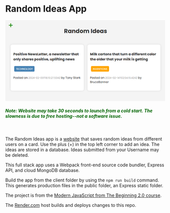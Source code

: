 # Random Ideas App

![Random Ideas App Image](random_ideas_image_for_readme.PNG)

##### <span style="color:darkgreen">*Note: Website may take 30 seconds to launch from a cold start.  The slowness is due to free hosting--not a software issue.*</span>
<br>


The Random Ideas app is a [website](https://randomideas-7qu0.onrender.com/) that saves random ideas from different users on a card.  Use the plus (+)  in the top left corner to add an idea.  The ideas are stored in a database.  Ideas submitted from your Username may be deleted.

This full stack app uses a Webpack front-end source code bundler, Express API, and cloud MongoDB database.

Build the app from the client folder by using the ```npm run build``` command.  This generates production files in the public folder, an Express static folder.

The project is from the [Modern JavaScript from The Beginning 2.0 course](https://www.traversymedia.com/modern-javascript-2-0).

The [Render.com](https://render.com/) host  builds and deploys changes to this repo.

